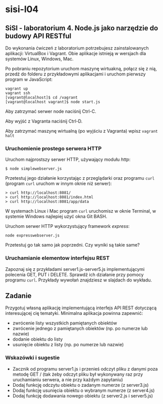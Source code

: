 # sisi-l04

## SiSI - laboratorium 4. Node.js jako narzędzie do budowy API RESTful

Do wykonania ćwiczeń z laboratorium potrzebujesz zainstalowanych aplikacji: VirtualBox i Vagrant. Obie aplikacje istnieją w wersjach dla systemów Linux, Windows, Mac.

Po pobraniu repozytorium uruchom maszynę wirtuakną, połącz się z nią, przedź do folderu z przykładowymi aplikacjami i uruchom pierwszy program w JavaScript:
```
vagrant up
vagrant ssh
[vagrant@localhost]$ cd /vagrant
[vagrant@localhost vagrant]$ node start.js
```
Aby zatrzymać serwer node naciśnij Ctrl-C.

Aby wyjść z Vagranta naciśnij Ctrl-D.

Aby zatrzymać maszynę wirtualną (po wyjściu z Vagranta) wpisz `vagrant halt`

### Uruchomienie prostego serwera HTTP

Uruchom najprostszy serwer HTTP, używający modułu *http*:
```
$ node simplewebserver.js
```
Przetestuj jego działanie korzystając z przeglądarki oraz programu `curl` (program `curl` uruchom w innym oknie niż serwer): 
```
> curl http://localhost:8081/
> curl http://localhost:8081/index.html
> curl http://localhost:8081/app/data
``` 
W systemach Linux i Mac program `curl` uruchomisz w oknie Terminal, w systemie Windows najlepiej użyć okna Git BASH.

Uruchom serwer HTTP wykorzystujący framework *express*:
```
node expresswebserver.js
```
Przetestuj go tak samo jak poprzedni. Czy wyniki są takie same?

### Uruchamianie elementow interfejsu REST

Zapoznaj się z przykładami server1.js-server5.js implementującymi polecenia GET, PUT i DELETE. Sprawdź ich działanie przy pomocy programu `curl`. Przykłady wywołań znajdziesz w slajdach do wykładu.

## Zadanie

Przygotuj własną aplikację implementującą interfejs API REST dotyczącą interesującej cię tematyki. Minimalna aplikacja powinna zapewnić:
- zwrócenie listy wszystkich pamiętanych obiektów
- zwrócenie jednego z pamiętanych obiektów (np. po numerze lub nazwie)
- dodanie obiektu do listy
- usunięcie obiektu z listy (np. po numerze lub nazwie)

### Wskazówki i sugestie

- Zacznik od programu server1.js i przenieś odczyt pliku z danymi poza metodę GET / (tak żeby odczyt pliku był wykonywany raz przy uruchamianiu serwera, a nie przy każdym zapytaniu)
- Dodaj funkcję odczytu obiektu o zadanym numerze (z server3.js)
- Dodaj funkcję usunięcia obiektu o wybranym numerze (z server4.js)
- Dodaj funkcję dodawania nowego obiektu (z server2.js i server5.js)
